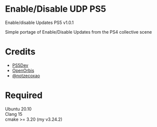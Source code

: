 # Enable/Disable UDP PS5
Enable/disable Updates PS5 v1.0.1

Simple portage of Enable/Disable Updates from the PS4 collective scene

# Credits
- [PS5Dev](https://github.com/PS5Dev) 
- [OpenOrbis](https://github.com/OpenOrbis)
- [@notzecoxao](https://twitter.com/notzecoxao)

# Required
Ubuntu 20.10  
Clang 15  
cmake >= 3.20 (my v3.24.2)  

